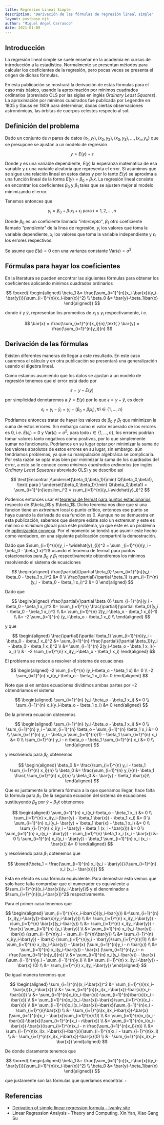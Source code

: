 ```yaml
---
title: Regresión Lineal Simple
description: "Derivación de las fórmulas de regresión lineal simple"
layout: postbase.njk
author: "Miguel Angel Carrasco"
date: 2021-01-09
---
```

## Introducción

La regresión lineal simple se suele enseñar en la academia en cursos de introducción a la estadística.
Normalmente se presentan métodos para calcular los coeficientes de la regresión, pero pocas veces se presenta
el origen de dichas fórmulas.

En esta publicación se mostrará la derivación de estas fórmulas para el caso más básico, usando la aproximación
por mínimos cuadrados ordinarios (abreviado OLS por las siglas en inglés *Ordinary Least Squares*).
La aproximación por mínimos cuadrados fué publicada por Legendre en 1805 y Gauss en 1809 para determinar, dadas
ciertas observaciones astronómicas, las órbitas de cuerpos celestes respecto al sol.

## Definición del problema

Dado un conjunto de $n$ pares de datos $(x_1,y_1),(x_2,y_2),(x_3,y_3),...,(x_n,y_n)$ que se presupone se ajustan a
un modelo de regresión

$$
y =  E(y) + \epsilon
$$

Donde $y$ es una variable dependiente, $E(y)$ la esperanza matemática de esa variable y $\epsilon$ una
variable aleatoria que representa el error. Si asumimos que se sigue una relación lineal en estos datos y por lo tanto
$E(y)$ se aproxima a una función lineal de la forma $E(y) = \beta_0 + \beta_1 x$. La regresión lineal consiste en
encontrar los coeficientes $\beta_0$ y $\beta_1$ tales que se ajusten mejor al modelo minimizando el error.

Tenemos entonces que

$$
y_i = \beta_0 + \beta_1 x_i + \epsilon_i \text{ para } i = 1,2,...,n
$$

Donde $\beta_0$ es un coeficiente llamado *"intercepto"*, $\beta_1$ otro coeficiente llamado *"pendiente"* de la
línea de regresión, $y_i$ los valores que toma la variable dependiente, $x_i$ los valores que toma la variable
independiente y $\epsilon_i$ los errores respectivos.

Se asume que $E(\epsilon) = 0$ con una varianza constante $\text{Var}(\epsilon)=\sigma^2$.
## Fórmulas para hayar los coeficientes
En la literatura se pueden encontrar las siguientes fórmulas para obtener los coeficientes aplicando
minimos cuadrados ordinarios

$$
\boxed{
\begin{aligned}
\beta_1 &= \frac{\sum_{i=1}^{n}(x_i-\bar{x})(y_i-\bar{y})}{\sum_{i=1}^{n}(x_i-\bar{x})^2} \\
\beta_0 &= \bar{y}-\beta_1\bar{x}
\end{aligned}}
$$

donde $\bar{x}$ y $\bar{y}$, representan los promedios de $x_i$ y $y_i$ respectivamente, i.e.

$$
\bar{x} = \frac{\sum_{i=1}^{n}x_i}{n},\text{ }
\bar{y} = \frac{\sum_{i=1}^{n}y_i}{n}
$$

## Derivación de las fórmulas
Existen diferentes maneras de llegar a este resultado. En este caso usaremos el cálculo y en otra publicación se
presentará una generalización usando el álgebra lineal.

Como estamos asumiendo que los datos se ajustan a un modelo de regresión tenemos que el error está dado por

$$
\epsilon = y - E(y)
$$

por simplicidad denotaremos a $\widehat{y} = E(y)$ por lo que $\epsilon = y-\widehat{y}$, es decir

$$
\epsilon_i = y_i - \widehat{y}_i = y_i - (\beta_0 + \beta_i x_i), \forall i \in \{1, ..., n\}
$$

Podríamos entonces tratar de hayar los valores de $\beta_0$ y $\beta_1$ que minimizen la suma de estos errores. Sin
embargo como el valor esperado de los errores es 0, i.e. $E(\epsilon_i)=0$ y $\text{Var}(\epsilon)=\sigma^2$, para
todo $i \in \{1,...,n\}$, los errores podrían tomar valores tanto negativos como postivos, por lo que
simplemente sumar no funcionaría. Podríamos en su lugar optar por minimizar la suma de los valores absolutos de estos
errores en su lugar, sin embargo, aún tendríamos problemas, ya que su manipulación algebráica se complicaría. Por
esta razón se opta mas bien por minimizar la suma de los cuadrados del error, a esto se le conoce como
*minimos cuadrados ordinarios* (en inglés *Ordinary Least Squeares* abreviado OLS) y se describe así

$$
\text{Encontrar }\underset{\beta_0,\beta_1}{\min} Q(\beta_0,\beta1), \text{ para }
\underset{\beta_0,\beta_1}{\min} Q(\beta_0,\beta1)
= \sum_{i=1}^{n}\epsilon_i^2 = \sum_{i=1}^{n}(y_i-\widehat{y}_i)^2
$$

Podemos entonces usar el [teorema de fermat para puntos estacionarios](https://en.wikipedia.org/w/index.php?title=Fermat's_theorem_(stationary_points)&oldid=980603861)
respecto de $\beta_0$ y $\beta_1$. Dicho teorema nos dice que si una funcion tiene un *extremum* local o punto crítico,
entonces ese punto se haya cuando la derivada de esa función es 0. Aunque no se demuestra en esta publicación, sabemos
que siempre existe solo un extremum y este es mínimo o *minimum* global para este problema, ya que este es un problema
de [optimización convexa](https://en.wikipedia.org/w/index.php?title=Convex_optimization&oldid=1000262013).
Por el momento se tendrá que asumir este hecho como verdadero, en una siguiente publicación compartiré la demostración.

Dado que $\sum_{i=1}^{n}(y_i - \widehat{y}_{i})^2 = \sum _{i=1}^{n}(y_i - \beta_0 - \beta_1 x)^2$ usando el teorema de
fermat para puntos estacionarios para $\beta_0$ y $\beta_1$ respectivamente obtendremos los mínimos resolviendo el
sistema de ecuaciones

$$
\begin{aligned}
\frac{\partial}{\partial \beta_0} \sum_{i=1}^{n}(y_i - \beta_0 - \beta_1 x_i)^2 &= 0 \\
\frac{\partial}{\partial \beta_1} \sum_{i=1}^{n}(y_i - \beta_0 - \beta_1 x_i)^2 &= 0
\end{aligned}
$$

Dado que

$$
\begin{aligned}
\frac{\partial}{\partial \beta_0} \sum_{i=1}^{n}(y_i - \beta_0 - \beta_1 x_i)^2
&= \sum_{i=1}^{n} \frac{\partial}{\partial \beta_0}(y_i - \beta_0 - \beta_1 x_i)^2 \\
&= \sum_{i=1}^{n} 2(y_i-\beta_o - \beta_1 x_i)(-1) \\
&= -2 \sum_{i=1}^{n} (y_i-\beta_o - \beta_1 x_i) \\
\end{aligned}
$$

y que

$$
\begin{aligned}
\frac{\partial}{\partial \beta_1} \sum_{i=1}^{n}(y_i - \beta_0 - \beta_1 x_i)^2
&= \sum_{i=1}^{n} \frac{\partial}{\partial \beta_1}(y_i - \beta_0 - \beta_1 x_i)^2 \\
&= \sum_{i=1}^{n} 2(y_i-\beta_o - \beta_1 x_i)(-x_i) \\
&= -2 \sum_{i=1}^{n} x_i(y_i-\beta_o - \beta_1 x_i)
\end{aligned}
$$

El problema se reduce a resolver el sistema de ecuaciones

$$
\begin{aligned}
-2 \sum_{i=1}^{n} (y_i-\beta_o - \beta_1 x) &= 0 \\
-2 \sum_{i=1}^{n} x_i(y_i-\beta_o - \beta_1 x_i) &= 0
\end{aligned}
$$

Note que si en ambas ecuaciones dividimos ambas partes por $-2$ obtendríamos el sistema

$$
\begin{aligned}
\sum_{i=1}^{n} (y_i-\beta_o - \beta_1 x_i) &= 0 \\
\sum_{i=1}^{n} x_i(y_i-\beta_o - \beta_1 x_i) &= 0
\end{aligned}
$$

De la primera ecuación obtenemos

$$
\begin{aligned}
\sum_{i=1}^{n} (y_i-\beta_o - \beta_1 x_i) &= 0 \\
\sum_{i=1}^{n} y_i - \sum_{i=1}^{n} \beta_o - \sum_{i=1}^{n} \beta_1 x_i &= 0 \\
\sum_{i=1}^{n} y_i - \beta_o \sum_{i=1}^{n}(1)  - \beta_1 \sum_{i=1}^{n} x_i &= 0 \\
\sum_{i=1}^{n} y_i - n \beta_o  - \beta_1 \sum_{i=1}^{n} x_i &= 0 \\
\end{aligned}
$$

y resolviendo para $\beta_0$ obtenemos

$$
\begin{aligned}
\beta_0 &= \frac{\sum_{i=1}^{n} y_i - \beta_1 \sum_{i=1}^{n} x_i}{n} \\
\beta_0 &= \frac{\sum_{i=1}^{n} y_i}{n}- \beta_1 \frac{ \sum_{i=1}^{n} x_i}{n} \\
\beta_0 &= \bar{y} - \beta_1 \bar{x}\\
\end{aligned}
$$

Que es justamente la primera fórmula a la que queríamos llegar, hace falta la fórmula para $\beta_1$. De la
segunda ecuación del sistema de ecuaciones sustituyendo $\beta_0$ por $\bar{y} - \beta_1 \bar{x}$ obtenemos

$$
\begin{aligned}
\sum_{i=1}^{n} x_i(y_i-\beta_o - \beta_1 x_i) &= 0 \\
\sum_{i=1}^{n} x_i(y_i-(\bar{y} - \beta_1 \bar{x}) - \beta_1 x_i) &= 0 \\
\sum_{i=1}^{n} x_i(y_i- \bar{y} + \beta_1 \bar{x} - \beta_1 x_i) &= 0 \\
\sum_{i=1}^{n} x_i(y_i - \bar{y} - \beta_1 (x_i - \bar{x})) &= 0 \\
\sum_{i=1}^{n} x_i(y_i - \bar{y}) - \sum_{i=1}^{n} \beta_1 x_i (x_i - \bar{x}) &= 0 \\
\sum_{i=1}^{n} x_i(y_i - \bar{y}) - \beta_1 \sum_{i=1}^{n} x_i (x_i - \bar{x}) &= 0
\end{aligned}
$$

y resolviendo para $\beta_1$ obtenemos que

$$
\boxed{\beta_1 = \frac{\sum_{i=1}^{n} x_i(y_i - \bar{y})}{\sum_{i=1}^{n} x_i (x_i - \bar{x})}}
$$

Esta en efecto es una fórmula equivalente. Para demostrar esto vemos que solo hace falta comprobar que el numerador
es equivalente a $\sum_{i=1}^{n}(x_i-\bar{x})(y_i-\bar{y})$ y el denominador a $\sum_{i=1}^{n}(x_i-\bar{x})^2$
respectivamente.

Para el primer caso tenemos que

$$
\begin{aligned}
\sum_{i=1}^{n}(x_i-\bar{x})(y_i-\bar{y}) &=\sum_{i=1}^{n} (x_i(y_i-\bar{y})-\bar{x}(y_i-\bar{y})) \\
&= \sum_{i=1}^{n} x_i(y_i-\bar{y}) - \sum_{i=1}^{n} \bar{x}(y_i-\bar{y}) \\
&= \sum_{i=1}^{n} x_i(y_i-\bar{y}) - \bar{x} \sum_{i=1}^{n} (y_i-\bar{y}) \\
&= \sum_{i=1}^{n} x_i(y_i-\bar{y}) - \bar{x} (\sum_{i=1}^{n}y_i - \sum_{i=1}^{n}\bar{y}) \\
&= \sum_{i=1}^{n} x_i(y_i-\bar{y}) - \bar{x} (\sum_{i=1}^{n}y_i - \bar{y}\sum_{i=1}^{n}(1)) \\
&= \sum_{i=1}^{n} x_i(y_i-\bar{y}) - \bar{x} (\sum_{i=1}^{n}y_i - n \bar{y}) \\
&= \sum_{i=1}^{n} x_i(y_i-\bar{y}) - \bar{x} (\sum_{i=1}^{n}y_i - n \frac{\sum_{i=1}^{n}y_i}{n}) \\
&= \sum_{i=1}^{n} x_i(y_i-\bar{y}) - \bar{x} (\sum_{i=1}^{n}y_i - \sum_{i=1}^{n}y_i) \\
&= \sum_{i=1}^{n} x_i(y_i-\bar{y}) - \bar{x} (0) \\
&= \sum_{i=1}^{n} x_i(y_i-\bar{y})
\end{aligned}
$$

De igual manera tenemos que

$$
\begin{aligned}
\sum_{i=1}^{n}(x_i-\bar{x})^2 &= \sum_{i=1}^{n}(x_i-\bar{x})(x_i-\bar{x}) \\
&= \sum_{i=1}^{n}(x_i(x_i-\bar{x})-\bar{x}(x_i-\bar{x})) \\
&= \sum_{i=1}^{n}x_i(x_i-\bar{x})-\sum_{i=1}^{n}\bar{x}(x_i - \bar{x}) \\
&= \sum_{i=1}^{n}x_i(x_i-\bar{x})-\bar{x}\sum_{i=1}^{n}(x_i - \bar{x}) \\
&= \sum_{i=1}^{n}x_i(x_i-\bar{x})-\bar{x}(\sum_{i=1}^{n}x_i - \sum_{i=1}^{n}\bar{x}) \\
&= \sum_{i=1}^{n}x_i(x_i-\bar{x})-\bar{x}(\sum_{i=1}^{n}x_i - \bar{x}\sum_{i=1}^{n}(1)) \\
&= \sum_{i=1}^{n}x_i(x_i-\bar{x})-\bar{x}(\sum_{i=1}^{n}x_i - n\bar{x}) \\
&= \sum_{i=1}^{n}x_i(x_i-\bar{x})-\bar{x}(\sum_{i=1}^{n}x_i - n \frac{\sum_{i=1}^{n}x_i}{n}) \\
&= \sum_{i=1}^{n}x_i(x_i-\bar{x})-\bar{x}(\sum_{i=1}^{n}x_i - \sum_{i=1}^{n}x_i) \\
&= \sum_{i=1}^{n}x_i(x_i-\bar{x})-\bar{x}(0) \\
&= \sum_{i=1}^{n}x_i(x_i-\bar{x})
\end{aligned}
$$

De donde claramente tenemos que

$$
\boxed{
\begin{aligned}
\beta_1 &= \frac{\sum_{i=1}^{n}(x_i-\bar{x})(y_i-\bar{y})}{\sum_{i=1}^{n}(x_i-\bar{x})^2} \\
\beta_0 &= \bar{y}-\beta_1\bar{x}
\end{aligned}}
$$

que justamente son las fórmulas que queríamos encontrar. $\square$

## Referencias
- [Derivation of simple linear regression formula - Ivanky site](https://ivanky.wordpress.com/2018/05/20/derivation-of-simple-linear-regression-formula/)
- Linear Regression Analysis - Theory and Computing. Xin Yan, Xiao Gang Su
